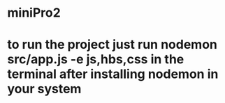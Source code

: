 # miniPro2

# to run the project just run nodemon src/app.js -e js,hbs,css in the terminal after installing nodemon in your system